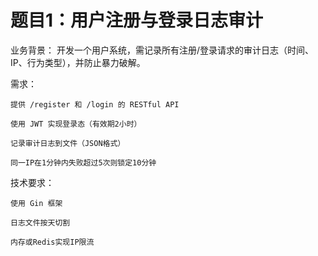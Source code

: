 # 题目1：用户注册与登录日志审计

业务背景：
开发一个用户系统，需记录所有注册/登录请求的审计日志（时间、IP、行为类型），并防止暴力破解。

需求：

    提供 /register 和 /login 的 RESTful API

    使用 JWT 实现登录态（有效期2小时）

    记录审计日志到文件（JSON格式）

    同一IP在1分钟内失败超过5次则锁定10分钟

技术要求：

    使用 Gin 框架

    日志文件按天切割

    内存或Redis实现IP限流
